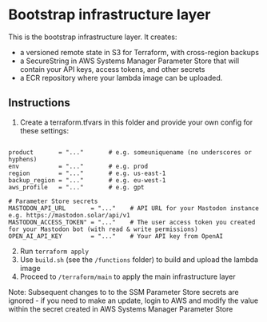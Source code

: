 # Bootstrap infrastructure layer

This is the bootstrap infrastructure layer.  It creates:

- a versioned remote state in S3 for Terraform, with cross-region backups
- a SecureString in AWS Systems Manager Parameter Store that will contain your API keys, access tokens, and other secrets
- a ECR repository where your lambda image can be uploaded.

## Instructions

1) Create a terraform.tfvars in this folder and provide your own config for these settings:
```

product       = "..."       # e.g. someuniquename (no underscores or hyphens)
env           = "..."       # e.g. prod
region        = "..."       # e.g. us-east-1
backup_region = "..."       # e.g. eu-west-1
aws_profile   = "..."       # e.g. gpt

# Parameter Store secrets
MASTODON_API_URL       = "..."    # API URL for your Mastodon instance e.g. https://mastodon.solar/api/v1
MASTODON_ACCESS_TOKEN" = "..."    # The user access token you created for your Mastodon bot (with read & write permissions)
OPEN_AI_API_KEY        = "..."    # Your API key from OpenAI

```

2) Run `terraform apply`
3) Use `build.sh` (see the `/functions` folder) to build and upload the lambda image
5) Proceed to `/terraform/main` to apply the main infrastructure layer

Note: Subsequent changes to to the SSM Parameter Store secrets are ignored - if you need to make an update, 
login to AWS and modify the value within the secret created in AWS Systems Manager Parameter Store
